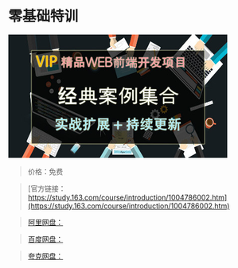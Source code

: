 # 零基础特训

![img](../../../assets/study163/free/E4FCF2E4408E2E4D20DDDFD044908687.jpg)

> 价格：免费

> [官方链接：https://study.163.com/course/introduction/1004786002.htm](https://study.163.com/course/introduction/1004786002.htm)

> [阿里网盘：]()

> [百度网盘：]()

> [夸克网盘：]()
